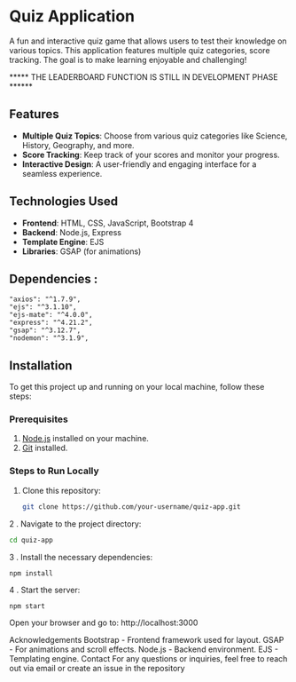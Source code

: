 # Quiz Application

A fun and interactive quiz game that allows users to test their knowledge on various topics. This application features multiple quiz categories, score tracking. The goal is to make learning enjoyable and challenging!


***** THE LEADERBOARD FUNCTION IS STILL IN DEVELOPMENT PHASE ******





## Features

- **Multiple Quiz Topics**: Choose from various quiz categories like Science, History, Geography, and more.
- **Score Tracking**: Keep track of your scores and monitor your progress.
- **Interactive Design**: A user-friendly and engaging interface for a seamless experience.

## Technologies Used

- **Frontend**: HTML, CSS, JavaScript, Bootstrap 4
- **Backend**: Node.js, Express
- **Template Engine**: EJS
- **Libraries**: GSAP (for animations)

## Dependencies :
    "axios": "^1.7.9",
    "ejs": "^3.1.10",
    "ejs-mate": "^4.0.0",
    "express": "^4.21.2",
    "gsap": "^3.12.7",
    "nodemon": "^3.1.9",

## Installation

To get this project up and running on your local machine, follow these steps:

### Prerequisites

1. [Node.js](https://nodejs.org/) installed on your machine.
2. [Git](https://git-scm.com/) installed.

### Steps to Run Locally

1. Clone this repository:
   ```bash
   git clone https://github.com/your-username/quiz-app.git
2 . Navigate to the project directory:
  ```bash
  cd quiz-app
```
3 . Install the necessary dependencies:
```
npm install
```
4 . Start the server:
```bash
npm start
```
Open your browser and go to:
http://localhost:3000




Acknowledgements
Bootstrap - Frontend framework used for layout.
GSAP - For animations and scroll effects.
Node.js - Backend environment.
EJS - Templating engine.
Contact
For any questions or inquiries, feel free to reach out via email or create an issue in the repository
